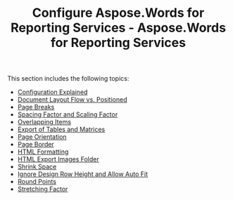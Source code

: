 ﻿---
title: Configure Aspose.Words for Reporting Services - Aspose.Words for Reporting Services
articleTitle: Configure Aspose.Words for Reporting Services
linktitle: Configure Aspose.Words for Reporting Services
description: "Configuration options for the Aspose.Words for Reporting Services."
type: docs
weight: 20
url: /reportingservices/configure-aspose-words-for-reporting-services/
---

This section includes the following topics:

- [Configuration Explained](/words/reportingservices/configuration-explained/)
- [Document Layout Flow vs. Positioned](/words/reportingservices/document-layout-flow-vs-positioned/)
- [Page Breaks](/words/reportingservices/page-breaks/)
- [Spacing Factor and Scaling Factor](/words/reportingservices/spacing-factor-and-scaling-factor/)
- [Overlapping Items](/words/reportingservices/overlapping-items/)
- [Export of Tables and Matrices](/words/reportingservices/export-of-tables-and-matrices/)
- [Page Orientation](/words/reportingservices/page-orientation/)
- [Page Border](/words/reportingservices/page-border/)
- [HTML Formatting](/words/reportingservices/html-formatting/)
- [HTML Export Images Folder](/words/reportingservices/html-export-images-folder/)
- [Shrink Space](/words/reportingservices/shrink-space/)
- [Ignore Design Row Height and Allow Auto Fit](/words/reportingservices/ignore-design-row-height-and-allow-auto-fit/)
- [Round Points](/words/reportingservices/round-points/)
- [Stretching Factor](/words/reportingservices/stretching-factor/)
